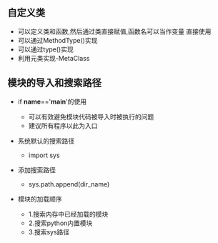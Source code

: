 自定义类
-
- 可以定义类和函数,然后通过类直接赋值,函数名可以当作变量
  直接使用
- 可以通过MethodType()实现
- 可以通过type()实现
- 利用元类实现-MetaClass

模块的导入和搜索路径
-
- if __name__=='__main__'的使用
    - 可以有效避免模块代码被导入时被执行的问题
    - 建议所有程序以此为入口 
- 系统默认的搜索路径

    - import sys
- 添加搜索路径

    - sys.path.append(dir_name)
- 模块的加载顺序

    - 1.搜索内存中已经加载的模块
    - 2.搜索python内置模块 
    - 3.搜索sys路径

